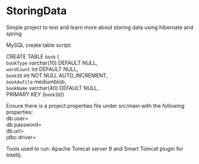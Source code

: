 # StoringData

Simple project to test and learn more about storing data using hibernate and spring <br />

 MySQL create table script:  <br />

CREATE TABLE `book` ( <br />
  `bookType` varchar(10) DEFAULT NULL, <br />
  `wordCount` int DEFAULT NULL, <br />
  `bookID` int NOT NULL AUTO_INCREMENT, <br />
  `bookAsFile` mediumblob, <br />
  `bookName` varchar(40) DEFAULT NULL, <br />
  PRIMARY KEY (`bookID`)) <br />

Ensure there is a project.properties file under src/main with the following properties: <br />
db.user= <br />
db.password= <br />
db.url= <br />
jdbc.driver= <br />

Tools used to run: Apache Tomcat server 9 and Smart Tomcat plugin for Intellij.
